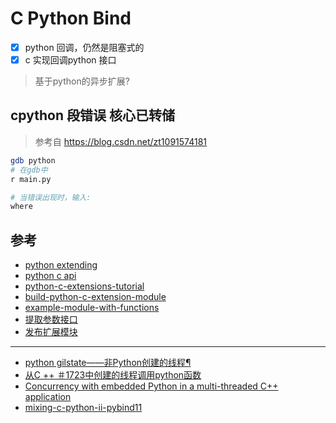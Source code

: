 # C Python Bind

- [x] python 回调，仍然是阻塞式的
- [x] c 实现回调python 接口

> 基于python的异步扩展?

## cpython 段错误 核心已转储

> 参考自 https://blog.csdn.net/zt1091574181

```bash
gdb python
# 在gdb中
r main.py

# 当错误出现时，输入: 
where
```

## 参考

- [python extending](https://docs.python.org/3/extending/)
- [python c api](https://docs.python.org/3/c-api/)
- [python-c-extensions-tutorial](https://tutorialedge.net/python/python-c-extensions-tutorial/)
- [build-python-c-extension-module](https://realpython.com/build-python-c-extension-module/)
- [example-module-with-functions](https://www.hardikp.com/2017/12/30/python-cpp/#example-module-with-functions)
- [提取参数接口](https://docs.python.org/2/extending/extending.html#calling-python-functions-from-c)
- [发布扩展模块](https://docs.python.org/2/extending/building.html)

___

- [python gilstate——非Python创建的线程¶
](https://docs.python.org/zh-cn/3/c-api/init.html#gilstate)
- [从C ++ ＃1723中创建的线程调用python函数](https://github.com/pybind/pybind11/issues/1723)
- [Concurrency with embedded Python in a multi-threaded C++ application](https://www.codevate.com/blog/7-concurrency-with-embedded-python-in-a-multi-threaded-c-application)
- [mixing-c-python-ii-pybind11](https://www.slideshare.net/corehard_by/mixing-c-python-ii-pybind11)